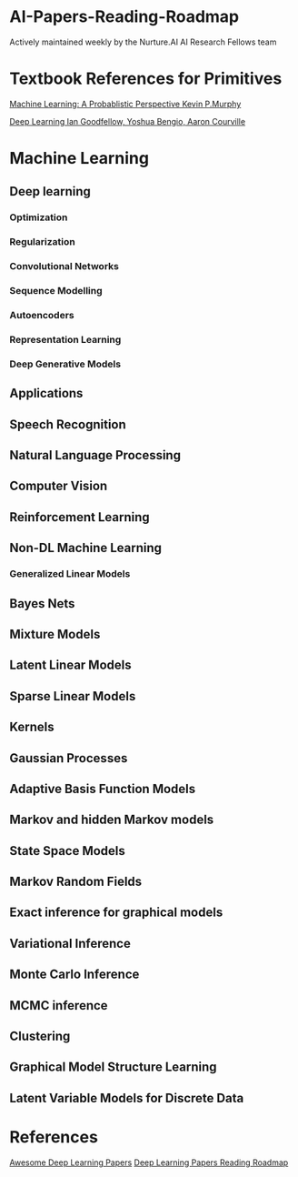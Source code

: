 # AI-Papers-Reading-Roadmap
Actively maintained weekly by the Nurture.AI AI Research Fellows team

# Textbook References for Primitives
[Machine Learning: A Probablistic Perspective Kevin P.Murphy](https://www.cs.ubc.ca/~murphyk/MLbook/)

[Deep Learning Ian Goodfellow, Yoshua Bengio, Aaron Courville](http://www.deeplearningbook.org/)


# Machine Learning

## Deep learning
### Optimization

### Regularization

### Convolutional Networks

### Sequence Modelling

### Autoencoders

### Representation Learning

### Deep Generative Models

## Applications

## Speech Recognition

## Natural Language Processing

## Computer Vision

## Reinforcement Learning

## Non-DL Machine Learning

### Generalized Linear Models

## Bayes Nets

## Mixture Models

## Latent Linear Models

## Sparse Linear Models

## Kernels

## Gaussian Processes

## Adaptive Basis Function Models

## Markov and hidden Markov models

## State Space Models

## Markov Random Fields

## Exact inference for graphical models

## Variational Inference

## Monte Carlo Inference

## MCMC inference

## Clustering

## Graphical Model Structure Learning

## Latent Variable Models for Discrete Data


# References
[Awesome Deep Learning Papers](https://github.com/terryum/awesome-deep-learning-papers)
[Deep Learning Papers Reading Roadmap](https://github.com/floodsung/Deep-Learning-Papers-Reading-Roadmap)

